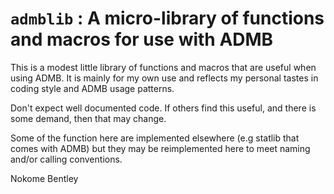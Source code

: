 # `admblib` : A micro-library of functions and macros for use with ADMB

This is a modest little library of functions and macros that are useful when using ADMB. It is mainly for my own use and reflects my personal tastes in coding style and ADMB usage patterns. 

Don't expect well documented code. If others find this useful, and there is some demand, then that may change.

Some of the function here are implemented elsewhere (e.g statlib that comes with ADMB) but they may be reimplemented here to meet naming and/or calling conventions.

Nokome Bentley

